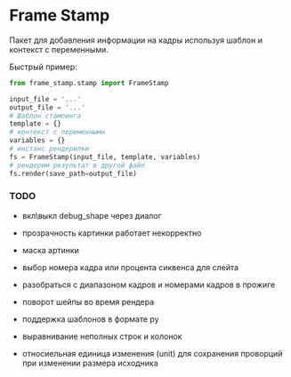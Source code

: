 # Frame Stamp

Пакет для добавления информации на кадры используя шаблон и контекст с переменными.


Быстрый пример:

```python
from frame_stamp.stamp import FrameStamp

input_file = '...'
output_file = '...'
# Шаблон стампинга
template = {}
# контекст с переменными
variables = {}
# инстанс рендерилки
fs = FrameStamp(input_file, template, variables)
# рендерим результат в другой файл
fs.render(save_path=output_file)
```


### TODO

- вкл\выкл debug_shape через диалог

- прозрачность картинки работает некорректно

- маска артинки

- выбор номера кадра или процента сиквенса для слейта

- разобраться с диапазоном кадров и номерами кадров в прожиге

- поворот шейпы во время рендера

- поддержка шаблонов в формате py

- выравнивание неполных строк и колонок

- относиельная единица изменения (unit) для сохранения проворций при изменении размера исходника